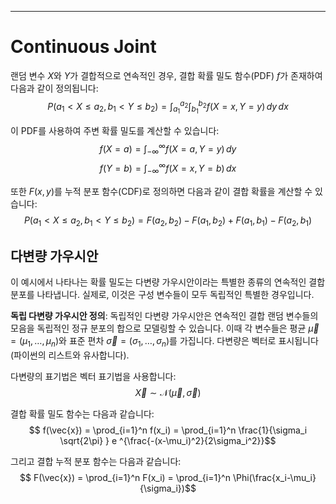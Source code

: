 
---
# Continuous Joint

랜덤 변수 $X$와 $Y$가 결합적으로 연속적인 경우, 결합 확률 밀도 함수(PDF) $f$가 존재하여 다음과 같이 정의됩니다:
$$
P(a_1 < X \leq a_2, b_1 < Y \leq b_2) = \int_{a_1}^{a_2} \int_{b_1}^{b_2} f(X=x, Y=y) \, dy \, dx
$$

이 PDF를 사용하여 주변 확률 밀도를 계산할 수 있습니다:
$$
f(X=a) = \int_{-\infty}^{\infty} f(X=a, Y=y) \, dy
$$
$$
f(Y=b) = \int_{-\infty}^{\infty} f(X=x, Y=b) \, dx
$$

또한 $F(x,y)$를 누적 분포 함수(CDF)로 정의하면 다음과 같이 결합 확률을 계산할 수 있습니다:
$$
P(a_1 < X \leq a_2, b_1 < Y \leq b_2) = F(a_2, b_2) - F(a_1, b_2) + F(a_1, b_1) - F(a_2, b_1)
$$


## 다변량 가우시안

이 예시에서 나타나는 확률 밀도는 다변량 가우시안이라는 특별한 종류의 연속적인 결합 분포를 나타냅니다. 실제로, 이것은 구성 변수들이 모두 독립적인 특별한 경우입니다.

**독립 다변량 가우시안 정의**: 
독립적인 다변량 가우시안은 연속적인 결합 랜덤 변수들의 모음을 독립적인 정규 분포의 합으로 모델링할 수 있습니다. 
이때 각 변수들은 평균 $\vec{\mu} = (\mu_1, \dots, \mu_n)$와 표준 편차 $\vec{\sigma} = (\sigma_1, \dots, \sigma_n)$를 가집니다. 
다변량은 벡터로 표시됩니다 (파이썬의 리스트와 유사합니다). 

다변량의 표기법은 벡터 표기법을 사용합니다:
$$\vec{X} \sim \mathcal{N}(\vec{\mu}, \vec{\sigma})$$

결합 확률 밀도 함수는 다음과 같습니다:
$$
f(\vec{x}) = \prod_{i=1}^n f(x_i) = \prod_{i=1}^n \frac{1}{\sigma_i \sqrt{2\pi} } e ^{\frac{-(x-\mu_i)^2}{2\sigma_i^2}}$$

그리고 결합 누적 분포 함수는 다음과 같습니다:
$$
F(\vec{x}) = \prod_{i=1}^n F(x_i) = \prod_{i=1}^n \Phi(\frac{x_i-\mu_i}{\sigma_i})$$